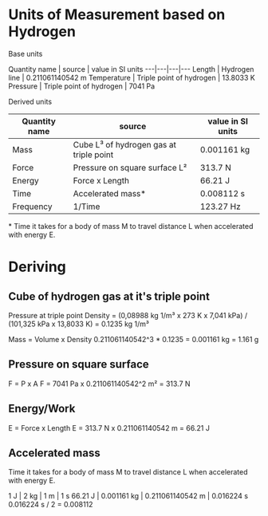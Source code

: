 # Units of Measurement based on Hydrogen

Base units

Quantity name | source | value in SI units
---|---|---|---
Length | Hydrogen line | 0.211061140542 m
Temperature | Triple point of hydrogen | 13.8033 K
Pressure | Triple point of hydrogen | 7041 Pa

Derived units

Quantity name | source | value in SI units
---|---|---
Mass | Cube L³ of hydrogen gas at triple point | 0.001161 kg
Force | Pressure on square surface L² | 313.7 N
Energy | Force x Length | 66.21 J
Time | Accelerated mass* | 0.008112 s
Frequency | 1/Time | 123.27 Hz

\* Time it takes for a body of mass M to travel distance L when accelerated with energy E.


# Deriving

## Cube of hydrogen gas at it's triple point

Pressure at triple point
Density = (0,08988 kg 1/m³ x 273 K x 7,041 kPa) / (101,325 kPa x 13,8033 K) = 0.1235 kg 1/m³

Mass = Volume x Density
0.211061140542^3 * 0.1235 = 0.001161 kg = 1.161 g

## Pressure on square surface

F = P x A
F = 7041 Pa x 0.211061140542^2 m² = 313.7 N

## Energy/Work

E = Force x Length
E = 313.7 N x 0.211061140542 m = 66.21 J

## Accelerated mass

Time it takes for a body of mass M to travel distance L when accelerated with energy E.

1 J | 2 kg | 1 m | 1 s
66.21 J | 0.001161 kg | 0.211061140542 m | 0.016224 s
0.016224 s / 2 = 0.008112
